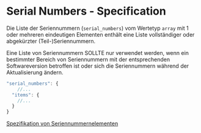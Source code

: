 # Serial Numbers - Specification

Die Liste der Seriennummern (`serial_numbers`) vom Wertetyp `array` mit 1 oder mehreren eindeutigen Elementen enthält eine Liste vollständiger oder abgekürzter (Teil-)Seriennummern.

Eine Liste von Seriennummern SOLLTE nur verwendet werden, wenn ein bestimmter Bereich von Seriennummern mit der entsprechenden Softwareversion betroffen ist oder sich die Seriennummern während der Aktualisierung ändern.

```javascript
"serial_numbers": {
    //...
  "items": {
    //...
  }
}
```

[Spezifikation von Seriennummernelementen](types/full_product_name/product_identification_helper/serial_numbers/serial_number-spec.de.md)
